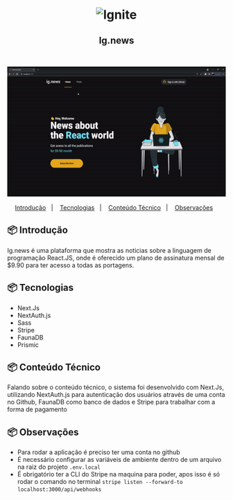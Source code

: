 <h1 align="center">
    <img alt="Ignite" title="Ignite" src="https://www.notion.so/image/https%3A%2F%2Fs3-us-west-2.amazonaws.com%2Fsecure.notion-static.com%2F2fbacb7a-e460-44a3-8fc5-e66f96dae148%2Fcover-reactjs.png?table=block&id=4571541e-7f8c-4799-bd19-1b6cfb53802c&spaceId=08f749ff-d06d-49a8-a488-9846e081b224&width=2000&userId=3f7c4943-ee12-45fb-8999-c4f226c86a4a&cache=v2" />
</h1>

<h2 align="center">Ig.news</h2>

</br>

<p align="center">
    <img widht="460" height="300" src=".github/ignews.gif" alt="">
</p>

<p align="center">
  <a href="#-tecnologias">Introdução</a>&nbsp;&nbsp;&nbsp;|&nbsp;&nbsp;&nbsp;
  <a href="#-projeto">Tecnologias</a>&nbsp;&nbsp;&nbsp;|&nbsp;&nbsp;&nbsp;
  <a href="#-projeto">Conteúdo Técnico</a>&nbsp;&nbsp;&nbsp;|&nbsp;&nbsp;&nbsp;
  <a href="#-tecnologias">Observações</a>&nbsp;&nbsp;&nbsp;
</p>

## 📦 Introdução

Ig.news é uma plataforma que mostra as noticias sobre a linguagem de programação React.JS, onde é oferecido um plano de assinatura mensal
de $9.90 para ter acesso a todas as portagens.

## 📦 Tecnologias

- Next.Js
- NextAuth.js
- Sass
- Stripe
- FaunaDB
- Prismic

## 📦 Conteúdo Técnico

Falando sobre o conteúdo técnico, o sistema foi desenvolvido com Next.Js, utilizando NextAuth.js para autenticação dos usuários através de uma conta no Github, FaunaDB como banco de dados e Stripe para trabalhar com a forma de pagamento

## 📦 Observações

- Para rodar a aplicação é preciso ter uma conta no github
- É necessário configurar as variáveis de ambiente dentro de um arquivo na raiz do projeto `.env.local`
- É obrigatório ter a CLI do Stripe na maquina para poder, apos isso é só rodar o comando no terminal `stripe listen --forward-to localhost:3000/api/webhooks`
